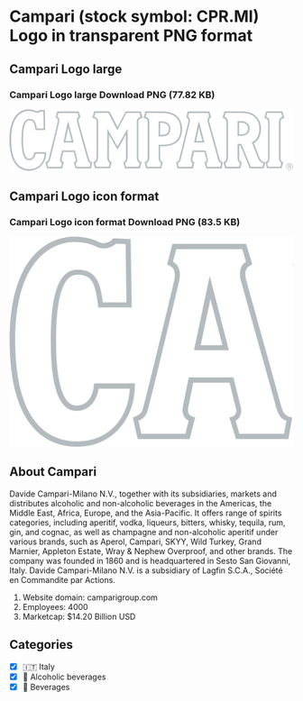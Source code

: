 # Campari (stock symbol: CPR.MI) Logo in transparent PNG format

## Campari Logo large

### Campari Logo large Download PNG (77.82 KB)

![Campari Logo large Download PNG (77.82 KB)](/img/orig/CPR.MI_BIG-5d5988a5.png)

## Campari Logo icon format

### Campari Logo icon format Download PNG (83.5 KB)

![Campari Logo icon format Download PNG (83.5 KB)](/img/orig/CPR.MI-2910efcc.png)

## About Campari

Davide Campari-Milano N.V., together with its subsidiaries, markets and distributes alcoholic and non-alcoholic beverages in the Americas, the Middle East, Africa, Europe, and the Asia-Pacific. It offers range of spirits categories, including aperitif, vodka, liqueurs, bitters, whisky, tequila, rum, gin, and cognac, as well as champagne and non-alcoholic aperitif under various brands, such as Aperol, Campari, SKYY, Wild Turkey, Grand Marnier, Appleton Estate, Wray & Nephew Overproof, and other brands. The company was founded in 1860 and is headquartered in Sesto San Giovanni, Italy. Davide Campari-Milano N.V. is a subsidiary of Lagfin S.C.A., Société en Commandite par Actions.

1. Website domain: camparigroup.com
2. Employees: 4000
3. Marketcap: $14.20 Billion USD


## Categories
- [x] 🇮🇹 Italy
- [x] 🍷 Alcoholic beverages
- [x] 🥤 Beverages
